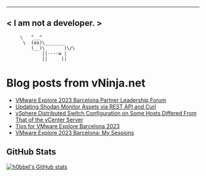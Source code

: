 
 ----------------------
< I am not a developer. >
 ----------------------
         \   ^__^ 
          \  (oo)\_______
             (__)\       )\/\
                 ||----w |
                 ||     ||
    

# Blog posts from vNinja.net
<!-- BLOG-POST-LIST:START -->
- [VMware Explore 2023 Barcelona Partner Leadership Forum](https://vninja.net/2023/11/03/vmware-explore-2023-barcelona-partner-leadership-forum/)
- [Updating Shodan Monitor Assets via REST API and Curl](https://vninja.net/2023/11/01/updating-shodan-monitor-assets-via-rest-api-and-curl/)
- [vSphere Distributed Switch Configuration on Some Hosts Differed From That of the vCenter Server](https://vninja.net/2023/11/01/vsphere-distributed-switch-configuration-on-some-hosts-differed-from-that-of-the-vcenter-server/)
- [Tips for VMware Explore Barcelona 2023](https://vninja.net/2023/10/18/tips-vmware-explore-barcelona-2023/)
- [VMware Explore 2023 Barcelona: My Sessions](https://vninja.net/2023/09/26/vmware-explore-2023-barcelona-my-sessions/)
<!-- BLOG-POST-LIST:END -->

## GitHub Stats
[![h0bbel's GitHub stats](https://github-readme-stats.vercel.app/api?username=h0bbel&count_private=true&show_icons=true&theme=dark)](https://github.com/anuraghazra/github-readme-stats)

